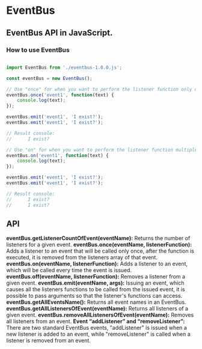 # EventBus
## EventBus API in JavaScript.

### How to use EventBus

```javascript

import EventBus from './eventbus-1.0.0.js';

const eventBus = new EventBus();

// Use "once" for when you want to perform the listener function only once.
eventBus.once('event1', function(text) {
    console.log(text);
});

eventBus.emit('event1', 'I exist?');
eventBus.emit('event1', 'I exist?');

// Result console: 
//      I exist?

// Use "on" for when you want to perform the listener function multiple times.
eventBus.on('event1', function(text) {
    console.log(text);
});

eventBus.emit('event1', 'I exist?');
eventBus.emit('event1', 'I exist?');

// Result console: 
//      I exist?
//      I exist?

```

## API

**eventBus.getListenerCountOfEvent(eventName):** Returns the number of listeners for a given event.
**eventBus.once(eventName, listenerFunction):** Adds a listener to an event that will be called only once, after the function is executed, it is removed from the listeners array of that event.
**eventBus.on(eventName, listenerFunction):** Adds a listener to an event, which will be called every time the event is issued.
**eventBus.off(eventName, listenerFunction):** Removes a listener from a given event.
**eventBus.emit(eventName, args):** Issuing an event, which causes all the listeners functions to be called from the issued event, it is possible to pass arguments so that the listener's functions can access.
**eventBus.getAllEventsName():** Returns all event names in an EventBus.
**eventBus.getAllListenersOfEvent(eventName):** Returns all listeners of a given event.
**eventBus.removeAllListenersOfEvent(eventName):** Removes all listeners from an event.
**Event “addListener” and “removeListener”:** There are two standard EventBus events, "addListener" is issued when a new listener is added to an event, while "removeListener" is called when a listener is removed from an event.


